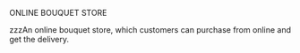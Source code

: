 ONLINE BOUQUET STORE

zzzAn online bouquet store, which customers can purchase from online and get the delivery.

